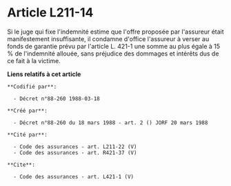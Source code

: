 # Article L211-14

Si le juge qui fixe l'indemnité estime que l'offre proposée par l'assureur était manifestement insuffisante, il condamne
d'office l'assureur à verser au fonds de garantie prévu par l'article L. 421-1 une somme au plus égale à 15 % de l'indemnité
allouée, sans préjudice des dommages et intérêts dus de ce fait à la victime.

**Liens relatifs à cet article**

	**Codifié par**:

	  - Décret n°88-260 1988-03-18

	**Créé par**:

	  - Décret n°88-260 du 18 mars 1988 - art. 2 () JORF 20 mars 1988

	**Cité par**:

	  - Code des assurances - art. L211-22 (V)
	  - Code des assurances - art. R421-37 (V)

	**Cite**:

	  - Code des assurances - art. L421-1 (V)
